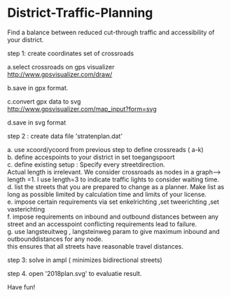 # District-Traffic-Planning
Find a balance between reduced cut-through traffic and accessibility of your district.  

step 1: create coordinates set of crossroads     

a.select crossroads on gps visualizer   
http://www.gpsvisualizer.com/draw/ 

b.save in gpx format.

c.convert gpx data to svg  
http://www.gpsvisualizer.com/map_input?form=svg  

d.save in svg format  

step 2 : create data file 'stratenplan.dat'  

a. use xcoord/ycoord from previous step  to define crossreads ( a-k)   
b. define accespoints to your district in set toegangspoort    
c. define existing setup : Specify every streetdirection.       
   Actual length is irrelevant. We consider crossroads as nodes in a graph--> length =1. I use length=3 to indicate traffic lights to consider waiting time.  
d. list the streets that you are prepared to change as a planner. Make list as long as possible limited by calculation time and limits of your license.    
e. impose certain requirements via set enkelrichting ,set tweerichting ,set vasterichting   
f. impose requirements on inbound and outbound distances between any street and an accesspoint 
   conflicting requirements lead to failure.  
g. use langsteuitweg , langsteinweg param to give maximum inbound and outbounddistances for any node.  
	this ensures that all streets have reasonable travel distances.  

step 3: solve in ampl ( minimizes bidirectional streets) 

step 4. open '2018plan.svg' to evaluatie result.   

Have fun!
